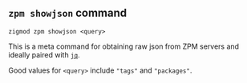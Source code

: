 ## `zpm showjson` command
```
zigmod zpm showjson <query>
```

This is a meta command for obtaining raw json from ZPM servers and ideally paired with [`jq`](https://stedolan.github.io/jq/).

Good values for `<query>` include `"tags"` and `"packages"`.
